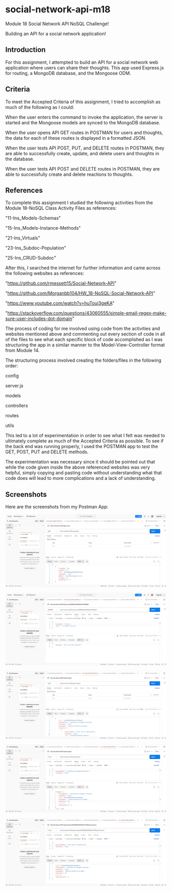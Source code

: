 # social-network-api-m18
Module 18 Social Network API NoSQL Challenge!

Building an API for a social network application!

## Introduction

For this assignment, I attempted to build an API for a social network web application where users can share their thoughts.  This app used Express.js for routing, a MongoDB database, and the Mongoose ODM.

## Criteria
To meet the Accepted Criteria of this assignment, I tried to accomplish as much of the following as I could:

When the user enters the command to invoke the application, the server is started and the Mongoose models are synced to the MongoDB database.

When the user opens API GET routes in POSTMAN for users and thoughts, the data for each of these routes is displayed in a formatted JSON.

When the user tests API POST, PUT, and DELETE routes in POSTMAN, they are able to successfully create, update, and delete users and thoughts in the database.

When the user tests API POST and DELETE routes in POSTMAN, they are able to successfully create and delete reactions to thoughts.

## References

To complete this assignment I studied the following activities from the Module 18-NoSQL Class Activity Files as references:

"11-Ins_Models-Schemas"

"15-Ins_Models-Instance-Methods"

"21-Ins_Virtuals"

"23-Ins_Subdoc-Population"

"25-Ins_CRUD-Subdoc"

After this, I searched the internet for further information and came across the following websites as references:

"https://github.com/rmessett15/Social-Network-API"

"https://github.com/Morganbb104/HW_18-NoSQL-Social-Network-API"

"https://www.youtube.com/watch?v=huTouj3geKA"

"https://stackoverflow.com/questions/43060555/simple-email-regex-make-sure-user-includes-dot-domain"

The process of coding for me involved using code from the activities and websites mentioned above and commenting out every section of code in all of the files to see what each specific block of code accomplished as I was structuring the app in a similar manner to the Model-View-Controller format from Module 14.  

The structuring process involved creating the folders/files in the following order:

config

server.js

models

controllers

routes

utils

This led to a lot of experimentation in order to see what I felt was needed to ultimately complete as much of the Accepted Criteria as possible.  To see if the back end was running properly, I used the POSTMAN app to test the GET, POST, PUT and DELETE methods.

The experimentation was necessary since it should be pointed out that while the code given inside the above referenced websites was very helpful, simply copying and pasting code without understanding what that code does will lead to more complications and a lack of understanding.

## Screenshots
Here are the screenshots from my Postman App:

![](/screenshots/GET%20Users%20Screenshot.png)

![](/screenshots/DELETE%20New%20User%20Screenshot.png)

![](/screenshots/GET%20Thoughts%20Screenshot.png)

![](/screenshots/POST%20Thoughts%20Screenshot.png)

![](/screenshots/POST%20Reactions%20Screenshot.png)
